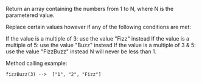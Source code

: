 Return an array containing the numbers from 1 to N, where N is the parametered value.

Replace certain values however if any of the following conditions are met:

If the value is a multiple of 3: use the value "Fizz" instead
If the value is a multiple of 5: use the value "Buzz" instead
If the value is a multiple of 3 & 5: use the value "FizzBuzz" instead
N will never be less than 1.

Method calling example:

```fizzBuzz(3) -->  ["1", "2", "Fizz"]```